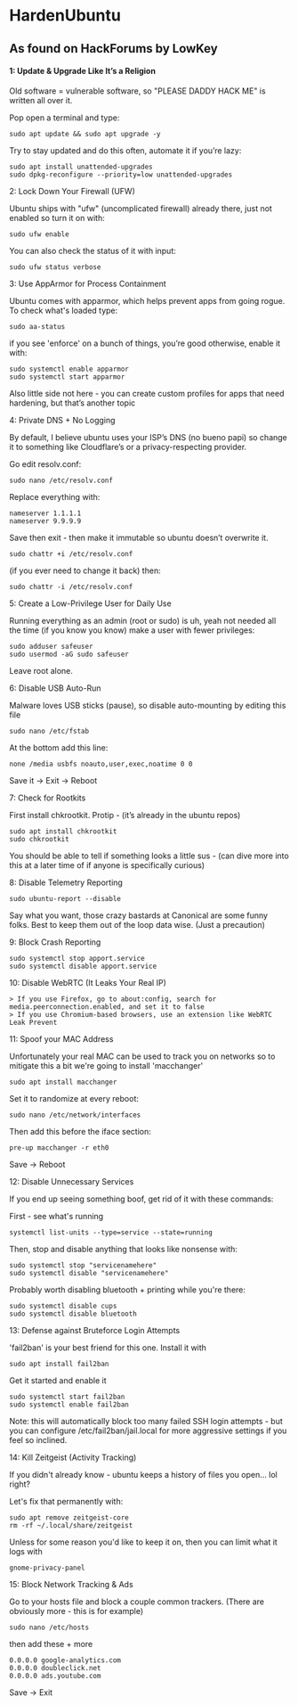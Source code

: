 # HardenUbuntu
## As found on HackForums by LowKey
#### 1: Update & Upgrade Like It’s a Religion

Old software = vulnerable software, so "PLEASE DADDY HACK ME" is written all over it.

Pop open a terminal and type:

``` sudo apt update && sudo apt upgrade -y ```

Try to stay updated and do this often, automate it if you’re lazy:  
```
sudo apt install unattended-upgrades
sudo dpkg-reconfigure --priority=low unattended-upgrades
```  
2: Lock Down Your Firewall (UFW)  

Ubuntu ships with "ufw" (uncomplicated firewall) already there, just not enabled so turn it on with:

```
sudo ufw enable
```

You can also check the status of it with input:

```
sudo ufw status verbose
```  
3: Use AppArmor for Process Containment

Ubuntu comes with apparmor, which helps prevent apps from going rogue. To check what's loaded type:

```
sudo aa-status
```  

if you see 'enforce' on a bunch of things, you’re good otherwise, enable it with:

```  
sudo systemctl enable apparmor
sudo systemctl start apparmor
```

Also little side not here - you can create custom profiles for apps that need hardening, but that’s another topic

4: Private DNS + No Logging

By default, I believe ubuntu uses your ISP’s DNS (no bueno papi) so change it to something like Cloudflare’s or a privacy-respecting provider.

Go edit resolv.conf:
```
sudo nano /etc/resolv.conf
```

Replace everything with:

```  
nameserver 1.1.1.1
nameserver 9.9.9.9
```  
Save then exit - then make it immutable so ubuntu doesn’t overwrite it.  

```
sudo chattr +i /etc/resolv.conf
```  
(if you ever need to change it back) then:
```  
sudo chattr -i /etc/resolv.conf
```  
5: Create a Low-Privilege User for Daily Use

Running everything as an admin (root or sudo) is uh, yeah not needed all the time (if you know you know) make a user with fewer privileges:

```  
sudo adduser safeuser
sudo usermod -aG sudo safeuser
```  
Leave root alone.

6: Disable USB Auto-Run

Malware loves USB sticks (pause), so disable auto-mounting by editing this file

```
sudo nano /etc/fstab
```
At the bottom add this line:

```
none /media usbfs noauto,user,exec,noatime 0 0
```


Save it -> Exit -> Reboot

7: Check for Rootkits

First install chkrootkit. Protip - (it’s already in the ubuntu repos)

```  
sudo apt install chkrootkit
sudo chkrootkit
```

You should be able to tell if something looks a little sus - (can dive more into this at a later time of if anyone is specifically curious)

8: Disable Telemetry Reporting

```  
sudo ubuntu-report --disable
```  
Say what you want, those crazy bastards at Canonical are some funny folks. Best to keep them out of the loop data wise. (Just a precaution)

9: Block Crash Reporting

```
sudo systemctl stop apport.service
sudo systemctl disable apport.service
```

10: Disable WebRTC (It Leaks Your Real IP)

```  
> If you use Firefox, go to about:config, search for media.peerconnection.enabled, and set it to false
> If you use Chromium-based browsers, use an extension like WebRTC Leak Prevent
```  
11: Spoof your MAC Address

Unfortunately your real MAC can be used to track you on networks so to mitigate this a bit we're going to install 'macchanger'

```
sudo apt install macchanger
```  
Set it to randomize at every reboot:

```  
sudo nano /etc/network/interfaces
```
Then add this before the iface section:

```
pre-up macchanger -r eth0
```  
Save -> Reboot

12: Disable Unnecessary Services

If you end up seeing something boof, get rid of it with these commands:

First - see what's running

```  
systemctl list-units --type=service --state=running
```  
Then, stop and disable anything that looks like nonsense with:

```
sudo systemctl stop "servicenamehere"
sudo systemctl disable "servicenamehere"
```  
Probably worth disabling bluetooth + printing while you're there:

```
sudo systemctl disable cups
sudo systemctl disable bluetooth
```

13: Defense against Bruteforce Login Attempts

'fail2ban' is your best friend for this one. Install it with

```  
sudo apt install fail2ban
```  
Get it started and enable it

```  
sudo systemctl start fail2ban  
sudo systemctl enable fail2ban
```
Note: this will automatically block too many failed SSH login attempts - but you can configure /etc/fail2ban/jail.local for more aggressive settings if you feel so inclined.

14: Kill Zeitgeist (Activity Tracking)

If you didn't already know - ubuntu keeps a history of files you open… lol right?

Let's fix that permanently with:

```
sudo apt remove zeitgeist-core
rm -rf ~/.local/share/zeitgeist
```  
Unless for some reason you'd like to keep it on, then you can limit what it logs with

```
gnome-privacy-panel
```  
15: Block Network Tracking & Ads

Go to your hosts file and block a couple common trackers. (There are obviously more - this is for example)

```  
sudo nano /etc/hosts
```   
then add these + more
```  
0.0.0.0 google-analytics.com  
0.0.0.0 doubleclick.net  
0.0.0.0 ads.youtube.com
```
Save -> Exit
